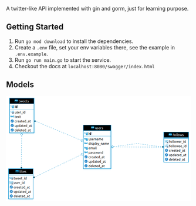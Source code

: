 A twitter-like API implemented with gin and gorm, just for learning purpose.


## Getting Started
1. Run `go mod download` to install the dependencies.
1. Create a `.env` file, set your env variables there, see the example in `.env.example`.
1. Run `go run main.go` to start the service.
1. Checkout the docs at `localhost:8080/swagger/index.html`

## Models
![Models](./docs/db_models.png)
